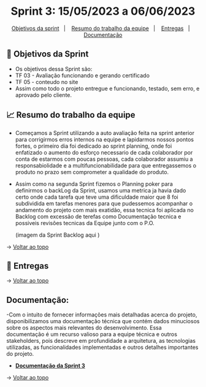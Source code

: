 <span id="topo">

<h1 align="center">Sprint 3: 15/05/2023 a 06/06/2023</h1>

<p align="center">
    <a href="#objetivos">Objetivos da sprint</a> &nbsp |&nbsp &nbsp
    <a href="#Resumo do trabalho da equipe">Resumo do trabalho da equipe</a> &nbsp |&nbsp &nbsp
    <a href="#entregas">Entregas</a> &nbsp |&nbsp &nbsp
    <a href="#documentação">Documentação</a>
</p>


<span id="objetivos">
    
## :dart: Objetivos da Sprint
- Os objetivos dessa Sprint são:
- TF 03 - Avaliação funcionando e gerando certificado
- TF 05 - conteudo no site
- Assim como todo o projeto entregue e funcionando, testado, sem erro, e aprovado pelo cliente.     


<span id="Resumo do trabalho da equipe">
    
## :chart_with_upwards_trend: Resumo do trabalho da equipe
    
- Começamos a Sprint utilizando a auto avaliação feita na sprint anterior para corrigirmos erros internos na equipe e lapidarmos nossos pontos fortes, o primeiro dia foi dedicado ao sprint planning, onde foi enfatizado o aumento do esforço necessario de cada colaborador por conta de estarmos com poucas pessoas, cada colaborador assumiu a responsabiolidade e a multifuncionabilidade para que entregassemos o produto no prazo sem comprometer a qualidade do produto.
- Assim como na segunda Sprint fizemos o Planning poker para definirmos o backLog da Sprint, usamos uma metrica ja havia dado certo onde cada tarefa que teve uma dificuldade maior que 8 foi subdividida em tarefas menores para que pudessemos acompanhar o andamento do projeto com mais exatidão, essa tecnica foi aplicada no Backlog com excessão de terefas como Documentação tecnica e possiveis revisões tecnicas da Equipe junto com o P.O.
    
    
    (imagem da Sprint Backlog aqui )
    
    



→ [Voltar ao topo](#topo)
    
<span id="entregas">
        
## :rocket: Entregas



→ [Voltar ao topo](#topo)    
    
<span id="documentação">
    
## Documentação:
    
-Com o intuito de fornecer informações mais detalhadas acerca do projeto, disponibilizamos uma documentação técnica que contém dados minuciosos sobre os aspectos mais relevantes do desenvolvimento. Essa documentação é um recurso valioso para a equipe técnica e outros stakeholders, pois descreve em profundidade a arquitetura, as tecnologias utilizadas, as funcionalidades implementadas e outros detalhes importantes do projeto.    

<ul>
<li><a href="https://github.com/TerraSoftwarehouse/Documentacao/edit/Sprint3/README.md"> <strong>Documentação da Sprint 3</Strong><a/></li>
</ul>

→ [Voltar ao topo](#topo)
